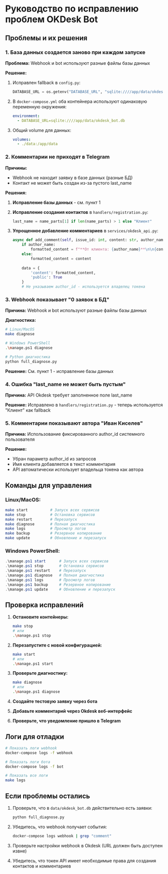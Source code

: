 # Руководство по исправлению проблем OKDesk Bot

## Проблемы и их решения

### 1. База данных создается заново при каждом запуске

**Проблема:** Webhook и bot используют разные файлы базы данных

**Решение:**
1. Исправлен fallback в `config.py`:
   ```python
   DATABASE_URL = os.getenv("DATABASE_URL", "sqlite:////app/data/okdesk_bot.db")
   ```

2. В `docker-compose.yml` оба контейнера используют одинаковую переменную окружения:
   ```yaml
   environment:
     - DATABASE_URL=sqlite:////app/data/okdesk_bot.db
   ```

3. Общий volume для данных:
   ```yaml
   volumes:
     - ./data:/app/data
   ```

### 2. Комментарии не приходят в Telegram

**Причины:**
- Webhook не находит заявку в базе данных (разные БД)
- Контакт не может быть создан из-за пустого last_name

**Решения:**
1. **Исправление базы данных** - см. пункт 1
2. **Исправление создания контактов** в `handlers/registration.py`:
   ```python
   last_name = name_parts[1] if len(name_parts) > 1 else "Клиент"
   ```

3. **Упрощенное добавление комментариев** в `services/okdesk_api.py`:
   ```python
   async def add_comment(self, issue_id: int, content: str, author_name: str = None):
       if author_name:
           formatted_content = f"**От клиента: {author_name}**\n\n{content}"
       else:
           formatted_content = content
       
       data = {
           'content': formatted_content,
           'public': True
       }
       # Не указываем author_id - используется владелец токена
   ```

### 3. Webhook показывает "0 заявок в БД"

**Причина:** Webhook и bot используют разные файлы базы данных

**Диагностика:**
```bash
# Linux/MacOS
make diagnose

# Windows PowerShell  
.\manage.ps1 diagnose

# Python диагностика
python full_diagnose.py
```

**Решение:** См. пункт 1 - исправление базы данных

### 4. Ошибка "last_name не может быть пустым"

**Причина:** API Okdesk требует заполненное поле last_name

**Решение:** Исправлено в `handlers/registration.py` - теперь используется "Клиент" как fallback

### 5. Комментарии показывают автора "Иван Киселев"

**Причина:** Использование фиксированного author_id системного пользователя

**Решение:** 
- Убран параметр author_id из запросов
- Имя клиента добавляется в текст комментария
- API автоматически использует владельца токена как автора

## Команды для управления

### Linux/MacOS:
```bash
make start          # Запуск всех сервисов
make stop           # Остановка сервисов  
make restart        # Перезапуск
make diagnose       # Полная диагностика
make logs           # Просмотр логов
make backup         # Резервное копирование
make update         # Обновление и перезапуск
```

### Windows PowerShell:
```powershell
.\manage.ps1 start      # Запуск всех сервисов
.\manage.ps1 stop       # Остановка сервисов
.\manage.ps1 restart    # Перезапуск  
.\manage.ps1 diagnose   # Полная диагностика
.\manage.ps1 logs       # Просмотр логов
.\manage.ps1 backup     # Резервное копирование
.\manage.ps1 update     # Обновление и перезапуск
```

## Проверка исправлений

1. **Остановите контейнеры:**
   ```bash
   make stop
   # или
   .\manage.ps1 stop
   ```

2. **Перезапустите с новой конфигурацией:**
   ```bash
   make start
   # или
   .\manage.ps1 start
   ```

3. **Проверьте диагностику:**
   ```bash
   make diagnose
   # или  
   .\manage.ps1 diagnose
   ```

4. **Создайте тестовую заявку через бота**

5. **Добавьте комментарий через Okdesk веб-интерфейс**

6. **Проверьте, что уведомление пришло в Telegram**

## Логи для отладки

```bash
# Показать логи webhook
docker-compose logs -f webhook

# Показать логи бота
docker-compose logs -f bot

# Показать все логи
make logs
```

## Если проблемы остались

1. Проверьте, что в `data/okdesk_bot.db` действительно есть заявки:
   ```bash
   python full_diagnose.py
   ```

2. Убедитесь, что webhook получает события:
   ```bash
   docker-compose logs webhook | grep "comment"
   ```

3. Проверьте настройки webhook в Okdesk (URL должен быть доступен извне)

4. Убедитесь, что токен API имеет необходимые права для создания контактов и комментариев
